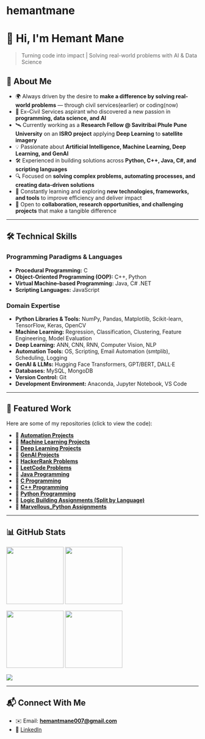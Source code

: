 # hemantmane
# 👋 Hi, I'm Hemant Mane  
> Turning code into impact | Solving real-world problems with AI & Data Science

## 🚀 About Me  
- 🌍 Always driven by the desire to **make a difference by solving real-world problems** — through civil services(earlier) or coding(now)  
- 📖 Ex–Civil Services aspirant who discovered a new passion in **programming, data science, and AI**  
- 🛰️ Currently working as a **Research Fellow @ Savitribai Phule Pune University** on an **ISRO project** applying **Deep Learning** to **satellite imagery**  
- 💡 Passionate about **Artificial Intelligence, Machine Learning, Deep Learning, and GenAI**  
- 🛠️ Experienced in building solutions across **Python, C++, Java, C#, and scripting languages**  
- 🔍 Focused on **solving complex problems, automating processes, and creating data-driven solutions**  
- 🌱 Constantly learning and exploring **new technologies, frameworks, and tools** to improve efficiency and deliver impact  
- 🤝 Open to **collaboration, research opportunities, and challenging projects** that make a tangible difference  

---

## 🛠️ Technical Skills  

### Programming Paradigms & Languages  
- **Procedural Programming:** C  
- **Object-Oriented Programming (OOP):** C++, Python  
- **Virtual Machine–based Programming:** Java, C# .NET  
- **Scripting Languages:** JavaScript  

### Domain Expertise  
- **Python Libraries & Tools:** NumPy, Pandas, Matplotlib, Scikit-learn, TensorFlow, Keras, OpenCV  
- **Machine Learning:** Regression, Classification, Clustering, Feature Engineering, Model Evaluation  
- **Deep Learning:** ANN, CNN, RNN, Computer Vision, NLP  
- **Automation Tools:** OS, Scripting, Email Automation (smtplib), Scheduling, Logging  
- **GenAI & LLMs:** Hugging Face Transformers, GPT/BERT, DALL·E  
- **Databases:** MySQL, MongoDB  
- **Version Control:** Git  
- **Development Environment:** Anaconda, Jupyter Notebook, VS Code  

---

## 📂 Featured Work  

Here are some of my repositories (click to view the code):  

- 📁 **[Automation Projects](https://github.com/hemantmane2113/Automation-Projects)**  
- 📁 **[Machine Learning Projects](https://github.com/hemantmane2113/Machine-Learning-Projects)**  
- 📁 **[Deep Learning Projects](https://github.com/hemantmane2113/Deep-Learning-Projects)**  
- 📁 **[GenAI Projects](https://github.com/hemantmane2113/GENAI-projects)**  
- 📁 **[HackerRank Problems](https://github.com/hemantmane2113/hacker_rank)**  
- 📁 **[LeetCode Problems](https://github.com/hemantmane2113/leet_code)**  
- 📁 **[Java Programming](https://github.com/hemantmane2113/java_programming)**  
- 📁 **[C Programming](https://github.com/hemantmane2113/c_programming)**  
- 📁 **[C++ Programming](https://github.com/hemantmane2113/c_plus_plus_programming)**  
- 📁 **[Python Programming](https://github.com/hemantmane2113/python_programming)**  
- 📁 **[Logic Building Assignments (Split by Language)](https://github.com/hemantmane2113/Logic-Building-Assignments)**  
- 📁 **[Marvellous_Python Assignments](https://github.com/hemantmane2113/Marvellous-Python-Assignments)**  

---

## 📊 GitHub Stats  

<p align="left">
  <!-- General Stats -->
  <img src="https://github-readme-stats.vercel.app/api?username=hemantmane2113&show_icons=true&theme=default" height="150" />
  <!-- Top Languages -->
  <img src="https://github-readme-stats.vercel.app/api/top-langs/?username=hemantmane2113&layout=compact&theme=default" height="150" />
</p>

<p align="left">
  <!-- Repo per Language -->
  <img src="https://github-profile-summary-cards.vercel.app/api/cards/repos-per-language?username=hemantmane2113&theme=default" height="150" />
  <!-- Most Commit Language -->
  <img src="https://github-profile-summary-cards.vercel.app/api/cards/most-commit-language?username=hemantmane2113&theme=default" height="150" />
</p>

<p align="left">
  <!-- Activity Graph -->
  <img src="https://github-readme-activity-graph.vercel.app/graph?username=hemantmane2113&theme=default" />
</p>

---

## 📬 Connect With Me  
- ✉️ Email: **hemantmane007@gmail.com**  
- 🔗 [LinkedIn](https://www.linkedin.com/in/hemant-mane-cr007/)  
